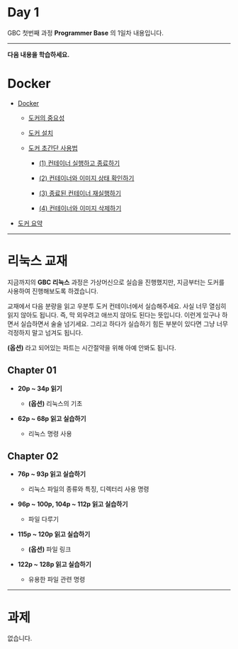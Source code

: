# Day 1

GBC 첫번째 과정 **Programmer Base** 의 1일차 내용입니다.

---

**다음 내용을 학습하세요.**

# Docker

- [Docker](https://github.com/ccss17/ProgrammerBase/blob/master/docker.md#docker-1)

  - [도커의 중요성](https://github.com/ccss17/ProgrammerBase/blob/master/docker.md#%EB%8F%84%EC%BB%A4%EC%9D%98-%EC%A4%91%EC%9A%94%EC%84%B1)

  - [도커 설치](https://github.com/ccss17/ProgrammerBase/blob/master/docker.md#%EB%8F%84%EC%BB%A4-%EC%84%A4%EC%B9%98)

  - [도커 초간단 사용법](https://github.com/ccss17/ProgrammerBase/blob/master/docker.md#%EB%8F%84%EC%BB%A4-%EC%B4%88%EA%B0%84%EB%8B%A8-%EC%82%AC%EC%9A%A9%EB%B2%95)

    - [(1) 컨테이너 실행하고 종료하기](https://github.com/ccss17/ProgrammerBase/blob/master/docker.md#1-%EC%BB%A8%ED%85%8C%EC%9D%B4%EB%84%88-%EC%8B%A4%ED%96%89%ED%95%98%EA%B3%A0-%EC%A2%85%EB%A3%8C%ED%95%98%EA%B8%B0)

    - [(2) 컨테이너와 이미지 상태 확인하기](https://github.com/ccss17/ProgrammerBase/blob/master/docker.md#2-%EC%BB%A8%ED%85%8C%EC%9D%B4%EB%84%88%EC%99%80-%EC%9D%B4%EB%AF%B8%EC%A7%80-%EC%83%81%ED%83%9C-%ED%99%95%EC%9D%B8%ED%95%98%EA%B8%B0)

    - [(3) 종료된 컨테이너 재실행하기](https://github.com/ccss17/ProgrammerBase/blob/master/docker.md#3-%EC%A2%85%EB%A3%8C%EB%90%9C-%EC%BB%A8%ED%85%8C%EC%9D%B4%EB%84%88-%EC%9E%AC%EC%8B%A4%ED%96%89%ED%95%98%EA%B8%B0)

    - [(4) 컨테이너와 이미지 삭제하기](https://github.com/ccss17/ProgrammerBase/blob/master/docker.md#4-%EC%BB%A8%ED%85%8C%EC%9D%B4%EB%84%88%EC%99%80-%EC%9D%B4%EB%AF%B8%EC%A7%80-%EC%82%AD%EC%A0%9C%ED%95%98%EA%B8%B0)

- [도커 요약](https://github.com/ccss17/ProgrammerBase/blob/master/docker.md#%EB%8F%84%EC%BB%A4-%EC%9A%94%EC%95%BD)

---

# 리눅스 교재 

지금까지의 **GBC 리눅스** 과정은 가상머신으로 실습을 진행했지만, 지금부터는 도커를 사용하여 진행해보도록 하겠습니다.

교재에서 다음 분량을 읽고 우분투 도커 컨테이너에서 실습해주세요. 사실 너무 열심히 읽지 않아도 됩니다. 즉, 막 외우려고 애쓰지 않아도 된다는 뜻입니다. 이런게 있구나 하면서 실습하면서 술술 넘기세요. 그리고 하다가 실습하기 힘든 부분이 있다면 그냥 너무 걱정하지 말고 넘겨도 됩니다. 

**(옵션)** 라고 되어있는 파트는 시간절약을 위해 아예 안봐도 됩니다.

## Chapter 01

- **20p ~ 34p 읽기**

  - **(옵션)** 리눅스의 기초 

- **62p ~ 68p 읽고 실습하기**

  - 리눅스 명령 사용

## Chapter 02

- **76p ~ 93p 읽고 실습하기**

  - 리눅스 파일의 종류와 특징, 디렉터리 사용 명령  

- **96p ~ 100p, 104p ~ 112p 읽고 실습하기**

  - 파일 다루기 

- **115p ~ 120p 읽고 실습하기**

  - **(옵션)** 파일 링크

- **122p ~ 128p 읽고 실습하기**

  - 유용한 파일 관련 명령

---

# 과제 

없습니다. 